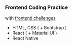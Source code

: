 ### Frontend Coding Practice
with [frontend challenges](https://www.frontendmentor.io/)
+ HTML, CSS ( + Bootstrap )
+ React ( + Material UI )
+ React Native
